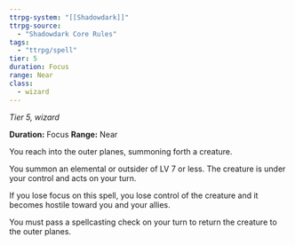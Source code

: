 ```yaml
---
ttrpg-system: "[[Shadowdark]]"
ttrpg-source: 
  - "Shadowdark Core Rules"
tags:
  - "ttrpg/spell"
tier: 5
duration: Focus
range: Near
class:
  - wizard
---
```

*Tier 5, wizard*

**Duration:** Focus
**Range:** Near

You reach into the outer planes, summoning forth a creature.

You summon an elemental or outsider of LV 7 or less. The creature is under your control and acts on your turn.

If you lose focus on this spell, you lose control of the creature and it becomes hostile toward you and your allies.

You must pass a spellcasting check on your turn to return the creature to the outer planes.


